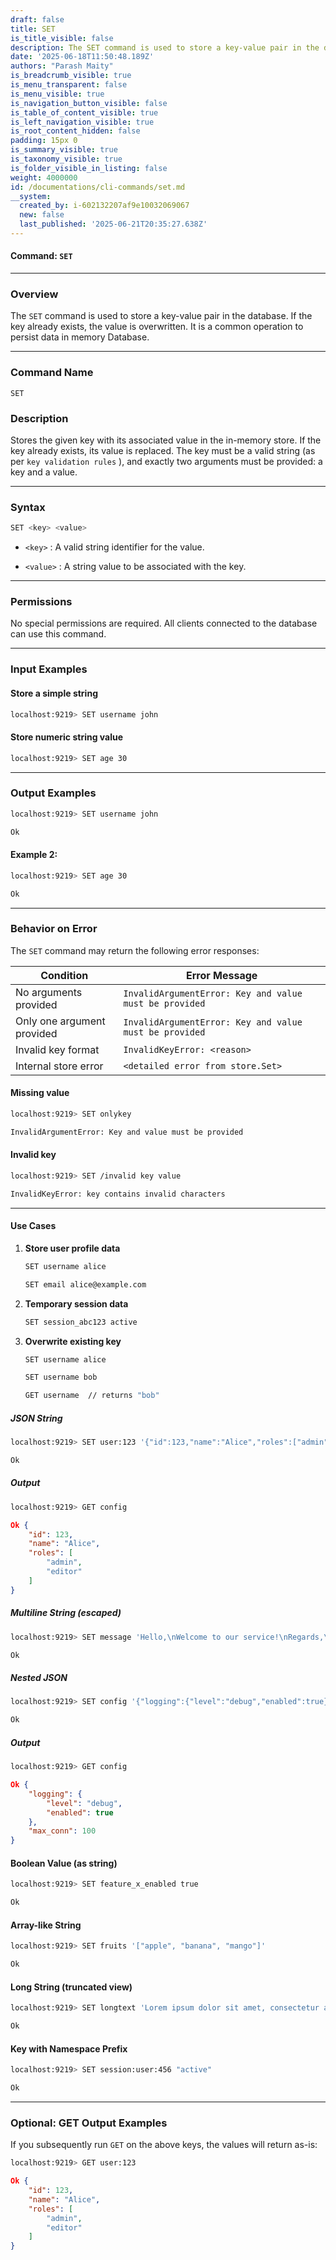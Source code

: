 ```yaml
---
draft: false
title: SET
is_title_visible: false
description: The SET command is used to store a key-value pair in the database.
date: '2025-06-18T11:50:48.189Z'
authors: "Parash Maity"
is_breadcrumb_visible: true
is_menu_transparent: false
is_menu_visible: true
is_navigation_button_visible: false
is_table_of_content_visible: true
is_left_navigation_visible: true
is_root_content_hidden: false
padding: 15px 0
is_summary_visible: true
is_taxonomy_visible: true
is_folder_visible_in_listing: false
weight: 4000000
id: /documentations/cli-commands/set.md
__system:
  created_by: i-602132207af9e10032069067
  new: false
  last_published: '2025-06-21T20:35:27.638Z'
---
```


#### Command: `SET` 

---

### **Overview**

The `SET` command is used to store a key-value pair in the database. If the key already exists, the value is overwritten. It is a common operation to persist data in memory Database.

***

### **Command Name**

 `SET` 

### **Description**

Stores the given key with its associated value in the in-memory store.
If the key already exists, its value is replaced.
The key must be a valid string (as per `key validation rules` ), and exactly two arguments must be provided: a key and a value.

***

### **Syntax**

```bash 
SET <key> <value>
```

*  `<key>` : A valid string identifier for the value.

*  `<value>` : A string value to be associated with the key.

***

### **Permissions**

No special permissions are required. All clients connected to the database can use this command.

***

### **Input Examples**

#### Store a simple string

```bash 
localhost:9219> SET username john
```

#### Store numeric string value

```bash 
localhost:9219> SET age 30
```

***

### **Output Examples**

```bash 
localhost:9219> SET username john

Ok
```

#### Example 2:

```bash 
localhost:9219> SET age 30

Ok
```

***

### **Behavior on Error**

The `SET` command may return the following error responses:

| Condition                  | Error Message                                            |
| -------------------------- | -------------------------------------------------------- |
| No arguments provided      |  `InvalidArgumentError: Key and value must be provided`  |
| Only one argument provided |  `InvalidArgumentError: Key and value must be provided`  |
| Invalid key format         |  `InvalidKeyError: <reason>`                             |
| Internal store error       |  `<detailed error from store.Set>`                       |

#### Missing value

```bash 
localhost:9219> SET onlykey

InvalidArgumentError: Key and value must be provided
```

#### Invalid key

```bash 
localhost:9219> SET /invalid key value

InvalidKeyError: key contains invalid characters
```

***

#### **Use Cases**

1. **Store user profile data**

   ```bash 
   SET username alice

   SET email alice@example.com
   ```

2. **Temporary session data**

   ```bash 
   SET session_abc123 active
   ```

3. **Overwrite existing key**

   ```bash 
   SET username alice

   SET username bob

   GET username  // returns "bob"
   ```

##### **JSON String**

```bash 
localhost:9219> SET user:123 '{"id":123,"name":"Alice","roles":["admin","editor"]}'

Ok
```

##### **Output**

```bash 
localhost:9219> GET config
```

```json 
Ok {
    "id": 123,
    "name": "Alice",
    "roles": [
        "admin",
        "editor"
    ]
}
```

##### **Multiline String (escaped)**

```bash 
localhost:9219> SET message 'Hello,\nWelcome to our service!\nRegards,\nTeam'

Ok
```

##### **Nested JSON**

```bash 
localhost:9219> SET config '{"logging":{"level":"debug","enabled":true},"max_conn":100}'

Ok
```

##### **Output**

```bash 
localhost:9219> GET config
```

```json 
Ok {
    "logging": {
        "level": "debug",
        "enabled": true
    },
    "max_conn": 100
}
```

#### **Boolean Value (as string)**

```bash 
localhost:9219> SET feature_x_enabled true

Ok
```

#### **Array-like String**

```bash 
localhost:9219> SET fruits '["apple", "banana", "mango"]'

Ok
```

#### **Long String (truncated view)**

```bash 
localhost:9219> SET longtext 'Lorem ipsum dolor sit amet, consectetur adipiscing elit. Sed do eiusmod tempor incididunt ut labore et dolore magna aliqua.'

Ok
```

#### **Key with Namespace Prefix**

```bash 
localhost:9219> SET session:user:456 "active"

Ok
```

***

### **Optional: GET Output Examples**

If you subsequently run `GET` on the above keys, the values will return as-is:

```bash 
localhost:9219> GET user:123
```

```json 
Ok {
    "id": 123,
    "name": "Alice",
    "roles": [
        "admin",
        "editor"
    ]
}
```

 
